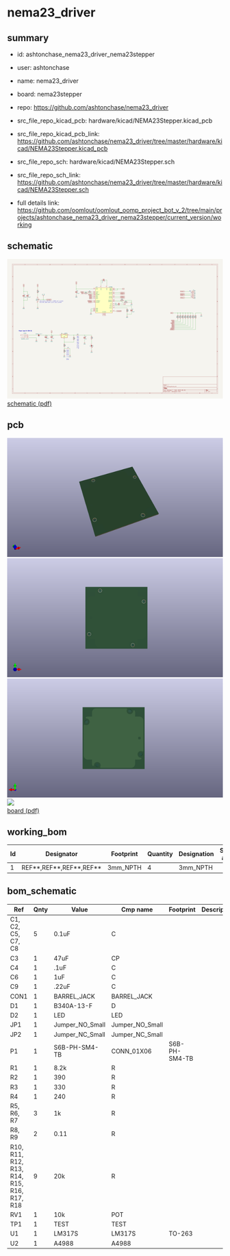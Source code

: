 # nema23_driver
 
## summary 
* id: ashtonchase_nema23_driver_nema23stepper
* user: ashtonchase
* name: nema23_driver
* board: nema23stepper
* repo: https://github.com/ashtonchase/nema23_driver
* src_file_repo_kicad_pcb: hardware/kicad/NEMA23Stepper.kicad_pcb
* src_file_repo_kicad_pcb_link: https://github.com/ashtonchase/nema23_driver/tree/master/hardware/kicad/NEMA23Stepper.kicad_pcb


* src_file_repo_sch: hardware/kicad/NEMA23Stepper.sch
* src_file_repo_sch_link: https://github.com/ashtonchase/nema23_driver/tree/master/hardware/kicad/NEMA23Stepper.sch
* full details link: https://github.com/oomlout/oomlout_oomp_project_bot_v_2/tree/main/projects/ashtonchase_nema23_driver_nema23stepper/current_version/working  

## schematic  
![](working_schematic_600.png)  
[schematic (pdf)](working_schematic.pdf) 






















## pcb  
![](working_3d_600.png) 
![](working_3d_front_600.png)  
![](working_3d_back_600.png)  
![](working_600.png)  
[board (pdf)](working.pdf)  

## working_bom
| Id | Designator | Footprint | Quantity | Designation | Supplier and ref |  | None | 
| --- | --- | --- | --- | --- | --- | --- | --- | 
| 1 | REF**,REF**,REF**,REF** | 3mm_NPTH | 4 | 3mm_NPTH |  |  | [''] | 


## bom_schematic
| Ref | Qnty | Value | Cmp name | Footprint | Description | Vendor | DNP | 
| --- | --- | --- | --- | --- | --- | --- | --- | 
| C1, C2, C5, C7, C8 | 5 | 0.1uF | C |  |  |  |  | 
| C3 | 1 | 47uF | CP |  |  |  |  | 
| C4 | 1 | .1uF | C |  |  |  |  | 
| C6 | 1 | 1uF | C |  |  |  |  | 
| C9 | 1 | .22uF | C |  |  |  |  | 
| CON1 | 1 | BARREL_JACK | BARREL_JACK |  |  |  |  | 
| D1 | 1 | B340A-13-F | D |  |  |  |  | 
| D2 | 1 | LED | LED |  |  |  |  | 
| JP1 | 1 | Jumper_NO_Small | Jumper_NO_Small |  |  |  |  | 
| JP2 | 1 | Jumper_NC_Small | Jumper_NC_Small |  |  |  |  | 
| P1 | 1 | S6B-PH-SM4-TB | CONN_01X06 | S6B-PH-SM4-TB |  |  |  | 
| R1 | 1 | 8.2k | R |  |  |  |  | 
| R2 | 1 | 390 | R |  |  |  |  | 
| R3 | 1 | 330 | R |  |  |  |  | 
| R4 | 1 | 240 | R |  |  |  |  | 
| R5, R6, R7 | 3 | 1k | R |  |  |  |  | 
| R8, R9 | 2 | 0.11 | R |  |  |  |  | 
| R10, R11, R12, R13, R14, R15, R16, R17, R18 | 9 | 20k | R |  |  |  |  | 
| RV1 | 1 | 10k | POT |  |  |  |  | 
| TP1 | 1 | TEST | TEST |  |  |  |  | 
| U1 | 1 | LM317S | LM317S | TO-263 |  |  |  | 
| U2 | 1 | A4988 | A4988 |  |  |  |  | 



